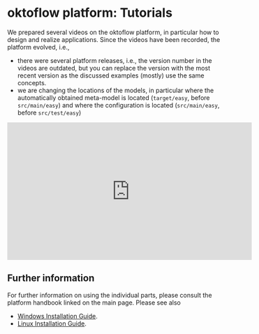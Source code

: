 # oktoflow platform: Tutorials

We prepared several videos on the oktoflow platform, in particular how to design and realize applications. Since the videos have been recorded, the platform evolved, i.e.,

* there were several platform releases, i.e., the version number in the videos are outdated, but you can replace the version with the most recent version as the discussed examples (mostly) use the same concepts.
* we are changing the locations of the models, in particular where the automatically obtained meta-model is located (``target/easy``, before ``src/main/easy``) and where the configuration is located (``src/main/easy``, before ``src/test/easy``)

<!--<video width="560" height="315" controls>
  <source src="https://www.youtube.com/embed/4P64iwDqqdE" type="video/mp4">
</video>-->


<iframe width="560" height="315" src="https://www.youtube.com/embed/4P64iwDqqdE" title="YouTube video player" frameborder="0" allow="accelerometer; autoplay; clipboard-write; encrypted-media; gyroscope; picture-in-picture; web-share" allowfullscreen></iframe>


<!--
<p style="text-align: center;">Das erste Tutorial gibt einen Überblick über die IIP-Plattform basierend auf der Frage &#8220;(Wieso) Noch eine Plattform?&#8221;</p>

<div class="wpb_video_wrapper">
<iframe title="2 - IIP-Platform Tutorial – Platform Overview" width="978" height="550" src="https://www.youtube.com/embed/kbwT7u6z-Po?feature=oembed" frameborder="0" allow="accelerometer; autoplay; clipboard-write; encrypted-media; gyroscope; picture-in-picture; web-share" allowfullscreen></iframe>


</div>
<p style="text-align: center;">Dieses Video bietet einen Überblick über das Design, die Architektur und die Services der Plattform von IIP-Ecosphere.</p>

<iframe width="560" height="315" src="https://www.youtube.com/embed/0Glp9JVxO5I" title="YouTube video player" frameborder="0" allow="accelerometer; autoplay; clipboard-write; encrypted-media; gyroscope; picture-in-picture; web-share" allowfullscreen></iframe>
<p style="text-align: center;">Dieses Video erklärt, wie man den mitgelieferten Entwicklungscontainer und optional die IIP-Plattform unter Linux installiert.</p>

<iframe width="560" height="315" src="https://www.youtube.com/embed/9jnYziLD4TI" title="YouTube video player" frameborder="0" allow="accelerometer; autoplay; clipboard-write; encrypted-media; gyroscope; picture-in-picture; web-share" allowfullscreen></iframe>
<p style="text-align: center;">Dieses Video erklärt, wie man den mitgelieferten Entwicklungscontainer und optional die IIP-Plattform unter Windows installiert.</p>

<iframe width="560" height="315" src="https://www.youtube.com/embed/CuyC9hvjL3M" title="YouTube video player" frameborder="0" allow="accelerometer; autoplay; clipboard-write; encrypted-media; gyroscope; picture-in-picture; web-share" allowfullscreen></iframe>
<p style="text-align: center;">Dieses Video erklärt den optimalen Einsatz des Entwicklungscontainers, der im Vergleich zu Windows zunächst etwas ungewöhnlich erscheinen mag.</p>

<iframe width="560" height="315" src="https://www.youtube.com/embed/OVM11_kyqCg" title="YouTube video player" frameborder="0" allow="accelerometer; autoplay; clipboard-write; encrypted-media; gyroscope; picture-in-picture; web-share" allowfullscreen></iframe>
<p style="text-align: center;">Dieses Video ist ein optionales Tutorial, das zusätzliches Wissen vermittelt und am besten vor dem ersten Video zur technischen Implementierung angesehen wird. Es vermittelt Hintergrundwissen über die Konfiguration und den Codegenerierungsansatz.</p>

<iframe width="560" height="315" src="https://www.youtube.com/embed/zeOFrOvZ9I4" title="YouTube video player" frameborder="0" allow="accelerometer; autoplay; clipboard-write; encrypted-media; gyroscope; picture-in-picture; web-share" allowfullscreen></iframe>
<p style="text-align: center;">Dies ist das erste von sechs Videos zur Implementierung von Services. Es erklärt die Spezifikation der Datentypen, die zwischen den Services der Application transportiert werden müssen und markiert den Beginn des Entwicklungsprozesses.</p>

<iframe width="560" height="315" src="https://www.youtube.com/embed/Nmw92SIhycU" title="YouTube video player" frameborder="0" allow="accelerometer; autoplay; clipboard-write; encrypted-media; gyroscope; picture-in-picture; web-share" allowfullscreen></iframe>
<p style="text-align: center;">Dies ist das zweite der Videos zur Service-Implementierung, in dem erklärt wird, wie Services konfiguriert werden können.</p>

<iframe width="560" height="315" src="https://www.youtube.com/embed/BL6hZQ-5B8Y" title="YouTube video player" frameborder="0" allow="accelerometer; autoplay; clipboard-write; encrypted-media; gyroscope; picture-in-picture; web-share" allowfullscreen></iframe>
<p style="text-align: center;">Das dritte Video zur Service-Integration erklärt, wie Services in einer Anwendung im Sinne eines Service Mesh kombiniert werden.</p>

<iframe width="560" height="315" src="https://www.youtube.com/embed/WgGhWM-Q6D8" title="YouTube video player" frameborder="0" allow="accelerometer; autoplay; clipboard-write; encrypted-media; gyroscope; picture-in-picture; web-share" allowfullscreen></iframe>
<p style="text-align: center;">Das vierte Video zur Service-Implementierung zeigt, was zu tun ist, nachdem eine Application definiert wurde. Es erklärt, wie man eine Application erstellt und wie man die Funktionalität von Services implementiert.</p>

<iframe width="560" height="315" src="https://www.youtube.com/embed/RlNmRTLM3Fs" title="YouTube video player" frameborder="0" allow="accelerometer; autoplay; clipboard-write; encrypted-media; gyroscope; picture-in-picture; web-share" allowfullscreen></iframe>
<p style="text-align: center;">Im fünften Video über die Implementierung von Services geht es um das Testen der Funktionalität der zu erstellenden Application in den verschiedenen Phasen des Entwicklungsprozesses. Das Video enthält Informationen, die vor der Fertigstellung des Erstellungsprozesses aus dem vierten Video nützlich sein können, sowie Methoden, die ineinandergreifen oder für fertige Applicationen verwendet werden sollten.</p>

<iframe width="560" height="315" src="https://www.youtube.com/embed/WnFxBU0-Uuk" title="YouTube video player" frameborder="0" allow="accelerometer; autoplay; clipboard-write; encrypted-media; gyroscope; picture-in-picture; web-share" allowfullscreen></iframe>
<p style="text-align: center;">Das sechste und letzte Video zur Service-Implementierung führt die Benutzer durch die Bereitstellung ihrer neuen Application auf einer Build-Plattform. Wenn Sie die Application auf einer lokalen Installation der IIP-Plattform ausführen möchten, schauen Sie bitte den entsprechenden &#8220;Platform Installation Guide&#8221; für die Installation und den Start der Plattform an.</p>

<iframe width="560" height="315" src="https://www.youtube.com/embed/leNiYPccdUw" title="YouTube video player" frameborder="0" allow="accelerometer; autoplay; clipboard-write; encrypted-media; gyroscope; picture-in-picture; web-share" allowfullscreen></iframe>
<p style="text-align: center;">Dieses zusätzliche Video bezieht sich auf das zweite Video zur Service-Implementierung &#8220;How to configure Services&#8221;, da es die Unterschiede zwischen Java-basierten Services und Python-Services und deren Nutzung erklärt.</p>

<iframe width="560" height="315" src="https://www.youtube.com/embed/ObTbW869WcE" title="YouTube video player" frameborder="0" allow="accelerometer; autoplay; clipboard-write; encrypted-media; gyroscope; picture-in-picture; web-share" allowfullscreen></iframe>
<p style="text-align: center;">Dieses Video gibt einen Überblick über alle Applikationsbeispiele, die derzeit mit der IIP-Plattform bereitgestellt werden. Diese Beispiele unterschiedlicher Komplexität können als Grundlage und Inspiration für eigene Anwendungen genutzt werden.</p>

<iframe width="560" height="315" src="https://www.youtube.com/embed/SaijxVtCcTg" title="YouTube video player" frameborder="0" allow="accelerometer; autoplay; clipboard-write; encrypted-media; gyroscope; picture-in-picture; web-share" allowfullscreen></iframe>
<p style="text-align: center;">Dieses Video fasst fortgeschrittene Plattformfunktionen zusammen, die in den Tutorials zur Entwicklung von Services nicht behandelt wurden. Zu den Themen gehören (externe) Konnektoren, generische Dienste, Bereitstellungspläne, Überwachung und die webbasierte Benutzeroberfläche für die Plattformverwaltung.</p>

-->
			
## Further information

For further information on using the individual parts, please consult the platform handbook linked on the main page. Please see also 

* [Windows Installation Guide](Platform_Installation_Guide_for_Windows.pdf). 
* [Linux Installation Guide](Platform_Installation_Guide_for_Linux.pdf). 
